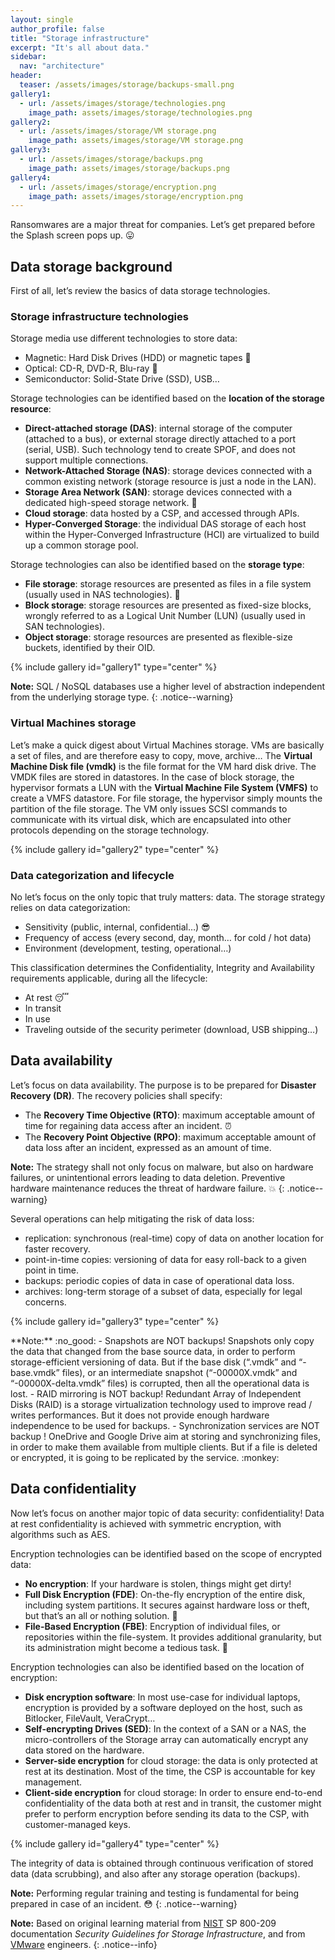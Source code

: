 ```yaml
---
layout: single
author_profile: false
title: "Storage infrastructure"
excerpt: "It's all about data."
sidebar:
  nav: "architecture"
header:
  teaser: /assets/images/storage/backups-small.png
gallery1:
  - url: /assets/images/storage/technologies.png
    image_path: assets/images/storage/technologies.png
gallery2:
  - url: /assets/images/storage/VM storage.png
    image_path: assets/images/storage/VM storage.png
gallery3:
  - url: /assets/images/storage/backups.png
    image_path: assets/images/storage/backups.png
gallery4:
  - url: /assets/images/storage/encryption.png
    image_path: assets/images/storage/encryption.png
---
```


Ransomwares are a major threat for companies. Let’s get prepared before the Splash screen pops up. :stuck_out_tongue:

## Data storage background

First of all, let’s review the basics of data storage technologies.

### Storage infrastructure technologies

Storage media use different technologies to store data:
- Magnetic: Hard Disk Drives (HDD) or magnetic tapes :floppy_disk:
- Optical: CD-R, DVD-R, Blu-ray :dvd:
- Semiconductor: Solid-State Drive (SSD), USB…

Storage technologies can be identified based on the **location of the storage resource**:
- **Direct-attached storage (DAS)**: internal storage of the computer (attached to a bus), or external storage directly attached to a port (serial, USB). Such technology tend to create SPOF, and does not support multiple connections.
- **Network-Attached Storage (NAS)**: storage devices connected with a common existing network (storage resource is just a node in the LAN).
- **Storage Area Network (SAN)**: storage devices connected with a dedicated high-speed storage network. :rocket:
- **Cloud storage**: data hosted by a CSP, and accessed through APIs.
- **Hyper-Converged Storage**: the individual DAS storage of each host within the Hyper-Converged Infrastructure (HCI) are virtualized to build up a common storage pool.

Storage technologies can also be identified based on the **storage type**:
- **File storage**: storage resources are presented as files in a file system (usually used in NAS technologies). :file_folder:
- **Block storage**: storage resources are presented as fixed-size blocks, wrongly referred to as a Logical Unit Number (LUN) (usually used in SAN technologies).
- **Object storage**: storage resources are presented as flexible-size buckets, identified by their OID.

{% include gallery id="gallery1" type="center" %}

**Note:** SQL / NoSQL databases use a higher level of abstraction independent from the underlying storage type.
{: .notice--warning}

### Virtual Machines storage

Let’s make a quick digest about Virtual Machines storage. VMs are basically a set of files, and are therefore easy to copy, move, archive… The **Virtual Machine Disk file (vmdk)** is the file format for the VM hard disk drive. The VMDK files are stored in datastores. In the case of block storage, the hypervisor formats a LUN with the **Virtual Machine File System (VMFS)** to create a VMFS datastore. For file storage, the hypervisor simply mounts the partition of the file storage. The VM only issues SCSI commands to communicate with its virtual disk, which are encapsulated into other protocols depending on the storage technology.

{% include gallery id="gallery2" type="center" %}

### Data categorization and lifecycle

No let’s focus on the only topic that truly matters: data. The storage strategy relies on data categorization:
- Sensitivity (public, internal, confidential…) :sunglasses:
- Frequency of access (every second, day, month… for cold / hot data)
- Environment (development, testing, operational…)

This classification determines the Confidentiality, Integrity and Availability requirements applicable, during all the lifecycle:
- At rest :sleeping:
- In transit
- In use
- Traveling outside of the security perimeter (download, USB shipping…)

## Data availability

Let’s focus on data availability. The purpose is to be prepared for **Disaster Recovery (DR)**. The recovery policies shall specify:
- The **Recovery Time Objective (RTO)**: maximum acceptable amount of time for regaining data access after an incident. :alarm_clock:
- The **Recovery Point Objective (RPO)**: maximum acceptable amount of data loss after an incident, expressed as an amount of time.

**Note:** The strategy shall not only focus on malware, but also on hardware failures, or unintentional errors leading to data deletion. Preventive hardware maintenance reduces the threat of hardware failure. :boom:
{: .notice--warning}

Several operations can help mitigating the risk of data loss:
- replication: synchronous (real-time) copy of data on another location for faster recovery.
- point-in-time copies: versioning of data for easy roll-back to a given point in time.
- backups: periodic copies of data in case of operational data loss.
- archives: long-term storage of a subset of data, especially for legal concerns.

{% include gallery id="gallery3" type="center" %}

<div class="notice--warning" markdown="1">
**Note:** :no_good:
- Snapshots are NOT backups! Snapshots only copy the data that changed from the base source data, in order to perform storage-efficient versioning of data. But if the base disk (“.vmdk” and “-base.vmdk” files), or an intermediate snapshot (“-00000X.vmdk” and “-00000X-delta.vmdk” files) is corrupted, then all the operational data is lost.
- RAID mirroring is NOT backup! Redundant Array of Independent Disks (RAID) is a storage virtualization technology used to improve read / writes performances. But it does not provide enough hardware independence to be used for backups.
- Synchronization services are NOT backup ! OneDrive and Google Drive aim at storing and synchronizing files, in order to make them available from multiple clients. But if a file is deleted or encrypted, it is going to be replicated by the service. :monkey:
</div>

## Data confidentiality

Now let’s focus on another major topic of data security: confidentiality! Data at rest confidentiality is achieved with symmetric encryption, with algorithms such as AES.

Encryption technologies can be identified based on the scope of encrypted data:
- **No encryption**: If your hardware is stolen, things might get dirty!
- **Full Disk Encryption (FDE)**: On-the-fly encryption of the entire disk, including system partitions. It secures against hardware loss or theft, but that’s an all or nothing solution. :dvd:
- **File-Based Encryption (FBE)**: Encryption of individual files, or repositories within the file-system. It provides additional granularity, but its administration might become a tedious task. :file_folder:

Encryption technologies can also be identified based on the location of encryption:
- **Disk encryption software**: In most use-case for individual laptops, encryption is provided by a software deployed on the host, such as Bitlocker, FileVault, VeraCrypt…
- **Self-encrypting Drives (SED)**: In the context of a SAN or a NAS, the micro-controllers of the Storage array can automatically encrypt any data stored on the hardware.
- **Server-side encryption** for cloud storage: the data is only protected at rest at its destination. Most of the time, the CSP is accountable for key management.
- **Client-side encryption** for cloud storage: In order to ensure end-to-end confidentiality of the data both at rest and in transit, the customer might prefer to perform encryption before sending its data to the CSP, with customer-managed keys.

{% include gallery id="gallery4" type="center" %}

The integrity of data is obtained through continuous verification of stored data (data scrubbing), and also after any storage operation (backups).

**Note:** Performing regular training and testing is fundamental for being prepared in case of an incident. :flushed:
{: .notice--warning}

**Note:** Based on original learning material from [NIST](https://csrc.nist.gov/publications/detail/sp/800-209/final) SP 800-209 documentation *Security Guidelines for Storage Infrastructure*, and from [VMware](https://docs.vmware.com/fr/VMware-vSphere/index.html) engineers.
{: .notice--info}

